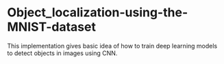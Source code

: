 # Object_localization-using-the-MNIST-dataset
This implementation gives basic idea of how to train deep learning models to detect objects in images using CNN. 
